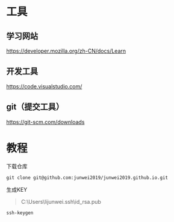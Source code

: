 # 工具
## 学习网站
https://developer.mozilla.org/zh-CN/docs/Learn
## 开发工具
https://code.visualstudio.com/
## git（提交工具）
https://git-scm.com/downloads

# 教程

下载仓库

```
git clone git@github.com:junwei2019/junwei2019.github.io.git
```

生成KEY

> C:\Users\lijunwei\.ssh\id_rsa.pub

```
ssh-keygen
```